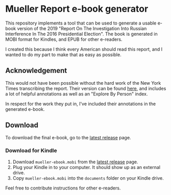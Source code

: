 # Mueller Report e-book generator

This repository implements a tool that can be used to generate a usable e-book version of the 2019 "Report On The Investigation Into Russian Interference In The 2016 Presidential Election".  The book is generated in MOBI format for Kindles, and EPUB for other e-readers.

I created this because I think every American should read this report, and I wanted to do my part to make that as easy as possible.

## Acknowledgement

This would not have been possible without the hard work of the New York Times transcribing the report.  Their version can be found [here](https://www.nytimes.com/interactive/2019/04/18/us/politics/mueller-report-document.html), and includes a lot of helpful annotations as well as an "Explore By Person" index.

In respect for the work they put in, I've included their annotations in the generated e-book.

## Download

To download the final e-book, go to the [latest release](https://github.com/jonscheiding/mueller-report-ebook-generator/releases/latest) page.

### Download for Kindle

1. Download `mueller-ebook.mobi` from the [latest release](https://github.com/jonscheiding/mueller-report-ebook-generator/releases/latest) page.
2. Plug your Kindle in to your computer.  It should show up as an external drive.
3. Copy `mueller-ebook.mobi` into the `documents` folder on your Kindle drive.

Feel free to contribute instructions for other e-readers.
